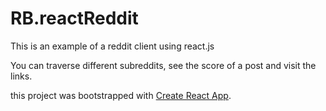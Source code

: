 # RB.reactReddit

This is an example of a reddit client using react.js

You can traverse different subreddits, see the score of a post and visit the links.





this project was bootstrapped with [Create React App](https://github.com/facebookincubator/create-react-app).
